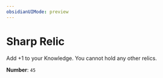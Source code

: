 ```yaml
---
obsidianUIMode: preview
---
```

# Sharp Relic

Add +1 to your Knowledge. You cannot hold any other relics.

**Number**: `45`